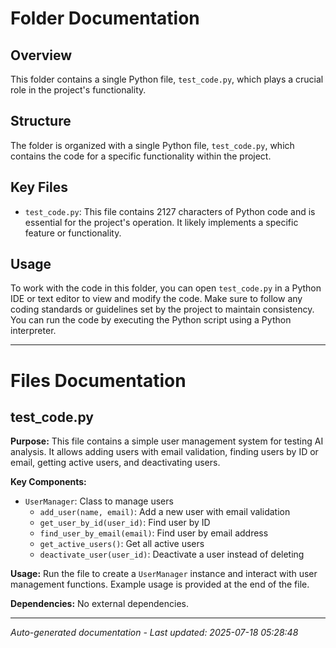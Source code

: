 # Folder Documentation

## Overview
This folder contains a single Python file, `test_code.py`, which plays a crucial role in the project's functionality.

## Structure
The folder is organized with a single Python file, `test_code.py`, which contains the code for a specific functionality within the project.

## Key Files
- `test_code.py`: This file contains 2127 characters of Python code and is essential for the project's operation. It likely implements a specific feature or functionality.

## Usage
To work with the code in this folder, you can open `test_code.py` in a Python IDE or text editor to view and modify the code. Make sure to follow any coding standards or guidelines set by the project to maintain consistency. You can run the code by executing the Python script using a Python interpreter.

---

# Files Documentation

## test_code.py

**Purpose:** This file contains a simple user management system for testing AI analysis. It allows adding users with email validation, finding users by ID or email, getting active users, and deactivating users.

**Key Components:**
- `UserManager`: Class to manage users
  - `add_user(name, email)`: Add a new user with email validation
  - `get_user_by_id(user_id)`: Find user by ID
  - `find_user_by_email(email)`: Find user by email address
  - `get_active_users()`: Get all active users
  - `deactivate_user(user_id)`: Deactivate a user instead of deleting

**Usage:** Run the file to create a `UserManager` instance and interact with user management functions. Example usage is provided at the end of the file.

**Dependencies:** No external dependencies.

---
*Auto-generated documentation - Last updated: 2025-07-18 05:28:48*
